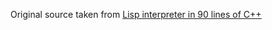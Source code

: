 Original source taken from [Lisp interpreter in 90 lines of C++](https://gist.github.com/ofan/721464#file-lisp-cpp)
